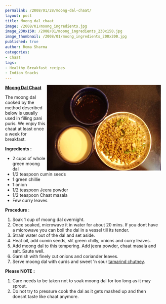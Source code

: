 ```yaml
--- 
permalink: /2008/01/28/moong-dal-chaat/
layout: post
title: Moong dal chaat
image: /2008/01/moong_ingredients.jpg
image_230x150: /2008/01/moong_ingredients_230x150.jpg
image_thumbnail: /2008/01/moong_ingredients_200x200.jpg
published: true
author: Roma Sharma
categories: 
- Chaat
tags:
- Healthy Breakfast recipes
- Indian Snacks
---
```

<a title="Moong Dal with its Chaat accompaniments" href="/2008/01/moong_ingredients.jpg"><img src="/2008/01/moong_ingredients.jpg" alt="Moong Dal with its Chaat accompaniments" width="369" height="277" align="right" /></a>

<span style="text-decoration:underline;"><strong>Moong Dal Chaat</strong></span>

The moong dal cooked by the method described below is usually used in filling pani puris. We enjoy this chaat at least once a week for breakfast.
<p align="right"></p>
<strong>Ingredients :</strong>
<ul>
	<li>2 cups of whole green moong dal</li>
	<li>1/2 teaspoon cumin seeds</li>
	<li>1 green chillie</li>
	<li>1 onion</li>
	<li>1/2 teaspoon Jeera powder</li>
	<li>1/2 teaspoon Chaat masala</li>
	<li>Few curry leaves</li>
</ul>
<strong>Procedure :</strong>
<ol>
	<li>Soak 1 cup of moong dal overnight.</li>
	<li>Once soaked, microwave it in water for about 20 mins. If you dont have a microwave you can boil the dal in a vessel till its tender.</li>
	<li>Strain water out of the dal and set aside.</li>
	<li>Heat oil, add cumin seeds, slit green chilly, onions and curry leaves.</li>
	<li>Add moong dal to this tempering. Add jeera powder, chaat masala and salt. Saute well.</li>
	<li>Garnish with finely cut onions and coriander leaves.</li>
	<li>Serve moong dal with curds and sweet 'n sour <a href="http://romaspacenew.wordpress.com/2008/01/26/tamarind-chutney/">tamarind chutney</a>.</li>
</ol>
<strong>Please NOTE :</strong>
<ol>
	<li>Care needs to be taken not to soak moong dal for too long as it may sprout.</li>
	<li>Do not try to pressure cook the dal as it gets mashed up and then doesnt taste like chaat anymore.</li>
</ol>
